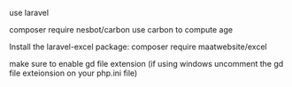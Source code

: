 use laravel

composer require nesbot/carbon
use carbon to compute age


Install the laravel-excel package:
composer require maatwebsite/excel

make sure to enable gd file extension (if using windows uncomment the gd file exteionsion on your php.ini file)

